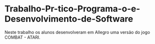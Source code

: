 # Trabalho-Pr-tico-Programa-o-e-Desenvolvimento-de-Software
Neste trabalho os alunos desenvolveram em Allegro uma versão do jogo COMBAT - ATARI.
